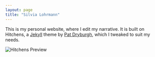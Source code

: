 ```yaml
---
layout: page
title: "Silvia Lohrmann"
---
```


This is my personal website, where I edit my narrative. It is built on Hitchens, a [Jekyll](http://jekyllrb.com) theme by [Pat Dryburgh](https://patdryburgh.com), which I tweaked to suit my needs.

![Hitchens Preview](https://raw.githubusercontent.com/patdryburgh/hitchens/master/screenshot.png)
